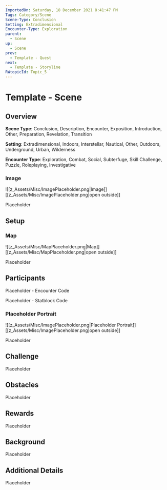 ```yaml
---
ImportedOn: Saturday, 18 December 2021 8:41:47 PM
Tags: Category/Scene
Scene-Type: Conclusion
Setting: Extradimensional
Encounter-Type: Exploration
parent:
  - Scene
up:
  - Scene
prev:
  - Template - Quest
next:
  - Template - Storyline
RWtopicId: Topic_5
---
```

# Template - Scene
## Overview
**Scene Type**: Conclusion, Description, Encounter, Exposition, Introduction, Other, Preparation, Revelation, Transition

**Setting**: Extradimensional, Indoors, Interstellar, Nautical, Other, Outdoors, Underground, Urban, Wilderness

**Encounter Type**: Exploration, Combat, Social, Subterfuge, Skill Challenge, Puzzle, Roleplaying, Investigative

### Image
![[z_Assets/Misc/ImagePlaceholder.png|Image]]
[[z_Assets/Misc/ImagePlaceholder.png|open outside]]

Placeholder

## Setup
### Map
![[z_Assets/Misc/MapPlaceholder.png|Map]]
[[z_Assets/Misc/MapPlaceholder.png|open outside]]

Placeholder

## Participants
Placeholder - Encounter Code

Placeholder - Statblock Code

### Placeholder Portrait
![[z_Assets/Misc/ImagePlaceholder.png|Placeholder Portrait]]
[[z_Assets/Misc/ImagePlaceholder.png|open outside]]

Placeholder

## Challenge
Placeholder

## Obstacles
Placeholder

## Rewards
Placeholder

## Background
Placeholder

## Additional Details
Placeholder

